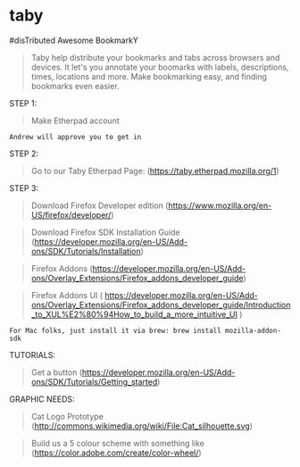 taby
====

#disTributed Awesome BookmarkY

> Taby help distribute your bookmarks and tabs across browsers and devices. It let's you annotate your boomarks with labels, descriptions, times, locations and more. Make bookmarking easy, and finding bookmarks even easier.
 
STEP 1:

> Make Etherpad account
```
Andrew will approve you to get in
```

STEP 2:

> Go to our Taby Etherpad Page: (https://taby.etherpad.mozilla.org/1)

STEP 3:

> Download Firefox Developer edition (https://www.mozilla.org/en-US/firefox/developer/)

> Download Firefox SDK Installation Guide (https://developer.mozilla.org/en-US/Add-ons/SDK/Tutorials/Installation)

> Firefox Addons (https://developer.mozilla.org/en-US/Add-ons/Overlay_Extensions/Firefox_addons_developer_guide)

> Firefox Addons UI ( https://developer.mozilla.org/en-US/Add-ons/Overlay_Extensions/Firefox_addons_developer_guide/Introduction_to_XUL%E2%80%94How_to_build_a_more_intuitive_UI )

```
For Mac folks, just install it via brew: brew install mozilla-addon-sdk
```

TUTORIALS:

> Get a button (https://developer.mozilla.org/en-US/Add-ons/SDK/Tutorials/Getting_started)


GRAPHIC NEEDS:

> Cat Logo Prototype (http://commons.wikimedia.org/wiki/File:Cat_silhouette.svg)

> Build us a 5 colour scheme with something like (https://color.adobe.com/create/color-wheel/)
